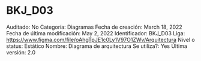 # BKJ_D03

Auditado: No
Categoría: Diagramas
Fecha de creación: March 18, 2022
Fecha de última modificación: May 2, 2022
Identificador: BKJ_D03
Liga: https://www.figma.com/file/oAhgTpJE1c0Ly1V97O1ZWv/Arquitectura
Nivel o status: Estático
Nombre: Diagrama de arquitectura
Se utiliza?: Yes
Última versión: 2.0